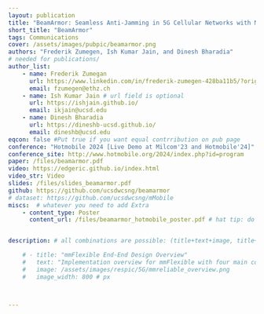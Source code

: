 ```yaml
---
layout: publication
title: "BeamArmor: Seamless Anti-Jamming in 5G Cellular Networks with MIMO Null-steering"
short_title: "BeamArmor"
tags: Communications
cover: /assets/images/pubpic/beamarmor.png
authors: "Frederik Zumegen, Ish Kumar Jain, and Dinesh Bharadia"
# needed for publications/
author_list:
    - name: Frederik Zumegan
      url: https://www.linkedin.com/in/frederik-zumegen-428ba11b5/?originalSubdomain=de
      email: fzumegen@ethz.ch
    - name: Ish Kumar Jain # url field is optional
      url: https://ishjain.github.io/
      email: ikjain@ucsd.edu
    - name: Dinesh Bharadia
      url: https://dineshb-ucsd.github.io/
      email: dineshb@ucsd.edu
eqcon: false #Put true if you want equal contrribution on pub page
conference: "Hotmobile 2024 [Live Demo at Milcom'23 and Hotmobile'24]"
conference_site: http://www.hotmobile.org/2024/index.php?id=program
paper: /files/beamarmor.pdf
video: https://edgeric.github.io/index.html
video_str: Video
slides: /files/slides_beamarmor.pdf
github: https://github.com/ucsdwcsng/beamarmor
# dataset: https://github.com/ucsdwcsng/mMobile
miscs:  # whatever you need to add Extra
    - content_type: Poster
      content_url: /files/beamarmor_hotmobile_poster.pdf # hat tip: do not use tabs for idnentation, yaml doesnt support it


description: # all combinations are possible: (title+text+image, title+image, text+image etc), things will be populated in orders

    # - title: "mmFlexible End-End Design Overview"
    #   text: "Implementation overview for mmFlexible with four main components: Data traffic generator, Fast beam scan angle estimation, a scheduler, and our FSDA algorithm."
    #   image: /assets/images/respic/5G/mmreliable_overview.png
    #   image_width: 800 # px



---
```


